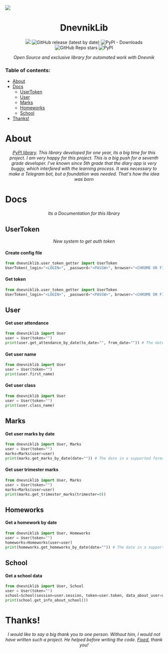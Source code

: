 <img src="./logo/LOGO_GITHUB.png">
<h1 align="center">DnevnikLib</h1>
<p align="center">
<img src="https://img.shields.io/github/license/dirtyhornet277/dnevniklib?color=green&style=for-the-badge">
<img alt="GitHub release (latest by date)" src="https://img.shields.io/github/v/release/dirtyhornet277/dnevniklib?color=red&display_name=tag&style=for-the-badge">
<img alt="PyPI - Downloads" src="https://img.shields.io/pypi/dm/dnevniklib?style=for-the-badge&color=blue">
<img alt="GitHub Repo stars" src="https://img.shields.io/github/stars/dirtyhornet277/dnevniklib?style=for-the-badge">
<img alt="PyPI" src="https://img.shields.io/pypi/v/dnevniklib?style=for-the-badge">
</p>
<p align="center">
  <i>Open Source and exclusive library for automated work with Dnevnik</i>
</p>


### Table of contents:
* [About](#about) 
* [Docs](#docs)
  + [UserToken](#usertoken)
  + [User](#user)
  + [Marks](#marks)
  + [Homeworks](#homeworks)
  + [School](#school)
* [Thanks!](#thanks)

# About
<p align="center">
  <i><a href="https://pypi.org/project/dnevniklib/">PyPI library</a>. This library developed for one year, its a big time for this project. I am very happy for this project. This is a big push for a seventh grade developer. I've known since 5th grade that the diary app is very buggy, which interfered with the learning process. It was necessary to make a Telegram bot, but a foundation was needed. That's how the idea was born</i>
</p>


# Docs
<p align="center">
  <i>Its a Documentation for this library</i>
</p>

## UserToken

<p align="center">
  <i>New system to get auth token</i>
</p>

<h4>Create config file</h4>

```python
from dnevniklib.user_token_getter import UserToken
UserToken(_login="<LOGIN>", _password="<PASSW>", browser="<CHROME OR FIREFOX>", config_file="dnevnik.json").configuration() # File must be done, but error
```

<h4>Get token</h4>

```python
from dnevniklib.user_token_getter import UserToken
UserToken(_login="<LOGIN>", _password="<PASSW>", browser="<CHROME OR FIREFOX>", config_file="dnevnik.json").get_token() # Wait 10-15 second
```

## User



<h4>Get user attendance</h4>



```python
from dnevniklib import User
user = User(token="")
print(user.get_attendance_by_date(to_date="", from_date="")) # The date in a supported format can be found User().get_date_in_format(year, month, day)
```

<h4>Get user name</h4>



```python
from dnevniklib import User
user = User(token="")
print(user.first_name)
```

<h4>Get user class</h4>



```python
from dnevniklib import User
user = User(token="")
print(user.class_name)
```


## Marks
<h4>Get user marks by date</h4>



```python
from dnevniklib import User, Marks
user = User(token="")
marks=Marks(user=user)
print(marks.get_marks_by_date(date="")) # The date in a supported format can be found User().get_date_in_format(year, month, day)
```

<h4>Get user trimester marks</h4>



```python
from dnevniklib import User, Marks
user = User(token="")
marks=Marks(user=user)
print(marks.get_trimester_marks(trimester=0)) 
```


## Homeworks

<h4>Get a homework by date</h4>



```python
from dnevniklib import User, Homeworks
user = User(token="")
homeworks=Homeworks(user=user)
print(homeworks.get_homeworks_by_date(date="")) # The date in a supported format can be found User().get_date_in_format(year, month, day)
```

## School

<h4>Get a school data</h4>

```python 
from dnevniklib import User, School
user = User(token="")
school=School(session=user.session, token=user.token, data_about_user=user.data_about_user)
print(school.get_info_about_school())
```



# Thanks!


<p align="center">
  <i>I would like to say a big thank you to one person. Without him, I would not have written such a project. He helped before writing the code. <a href="https://github.com/FixedOctocat">Fixed</a>, thank you!</i>
</p>
